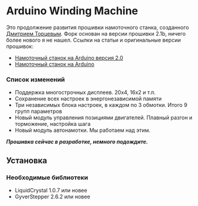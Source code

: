 # Arduino Winding Machine

Это продолжение развития прошивки намоточного станка, созданного [Дмитрием Торцевым](https://vk.com/club192215032). Форк основан на версии прошивки 2.1b, ничего более нового я не нашел. Ссылки на статьи и оригинальные версии прошивок:

* [Намоточный станок на Arduino версия 2.0](https://cxem.net/arduino/arduino235.php)
* [Намоточный станок на Arduino](https://cxem.net/arduino/arduino245.php)

### Список изменений

* Поддержка многострочных дисплеев. 20х4, 16х2 и т.п.
* Сохранение всех настроек в энергонезависимой памяти
* Три независимых блока настроек, в каждом по 3 обмотки. Итого 9 групп параметров
* Новый модуль управления позициями двигателей. Плавный разгон и торможение, настройка шага
* Новый модуль автонамотки. Мы работаем над этим.

***Прошивка сейчас в разработке, немного подождите.***

## Установка
### Необходимые библиотеки

* LiquidCrystal 1.0.7 или новее
* GyverStepper 2.6.2 или новее
